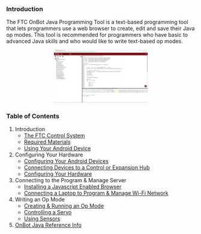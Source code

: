 ### Introduction
The FTC OnBot Java Programming Tool is a text-based programming tool that lets programmers use a web browser to create, edit and save their Java op modes.  This tool is recommended for programmers who have basic to advanced Java skills and who would like to write text-based op modes.

<p align="center"><img src="https://github.com/FIRST-Tech-Challenge/WikiSupport/blob/master/ftc_app/images/onBotJavaScreen.jpg" width="250"><p>

### Table of Contents
1. Introduction
    * [The FTC Control System](https://github.com/ftctechnh/ftc_app/wiki/The-FTC-Control-System)
    * [Required Materials](https://github.com/ftctechnh/ftc_app/wiki/Required-Materials)
    * [Using Your Android Device](https://github.com/ftctechnh/ftc_app/wiki/Using-Your-Android-Device)
2. Configuring Your Hardware
    * [Configuring Your Android Devices](https://github.com/ftctechnh/ftc_app/wiki/Configuring-Your-Android-Devices)
    * [Connecting Devices to a Control or Expansion Hub](https://github.com/ftctechnh/ftc_app/wiki/Connecting-Devices-to-a-Control-or-Expansion-Hub)
    * [Configuring Your Hardware](https://github.com/ftctechnh/ftc_app/wiki/Configuring-Your-Hardware)
3. Connecting to the Program & Manage Server
    * [Installing a Javascript Enabled Browser](https://github.com/ftctechnh/ftc_app/wiki/Installing-a-Javascript-Enabled-Browser)
    * [Connecting a Laptop to Program & Manage Wi-Fi Network](https://github.com/ftctechnh/ftc_app/wiki/Connecting-a-Laptop-to-the-Program-&-Manage-Network)
4. Writing an Op Mode
    * [Creating & Running an Op Mode](https://github.com/ftctechnh/ftc_app/wiki/Creating-and-Running-an-Op-Mode-(OnBot-Java))
    * [Controlling a Servo](https://github.com/ftctechnh/ftc_app/wiki/Controlling-a-Servo-(OnBot-Java))
    * [Using Sensors](https://github.com/ftctechnh/ftc_app/wiki/Using-Sensors-(OnBot-Java))
5. [OnBot Java Reference Info](https://github.com/ftctechnh/ftc_app/wiki/OnBot-Java-Reference-Info)
